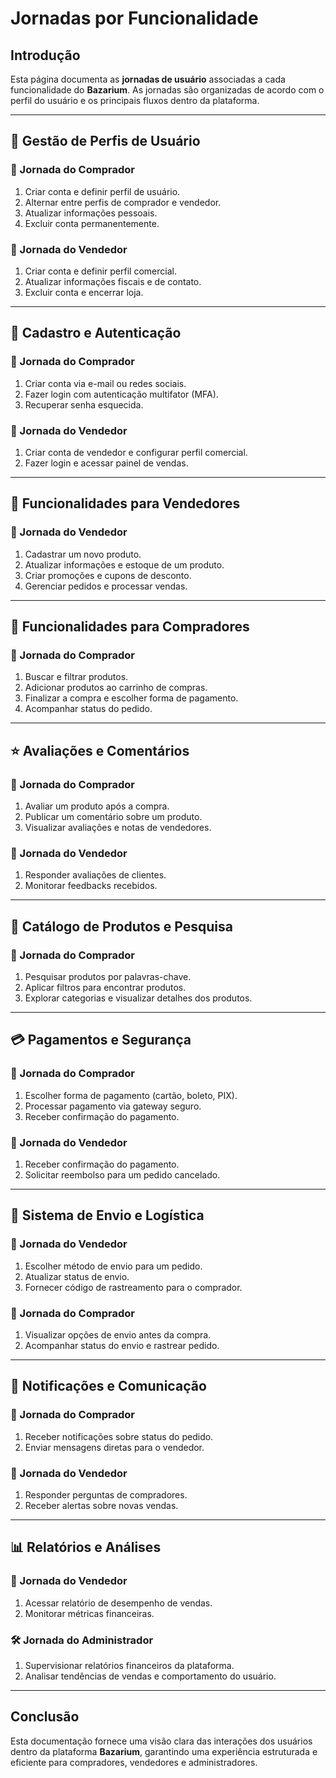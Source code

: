 # Jornadas por Funcionalidade

## Introdução
Esta página documenta as **jornadas de usuário** associadas a cada funcionalidade do **Bazarium**. As jornadas são organizadas de acordo com o perfil do usuário e os principais fluxos dentro da plataforma.

---

## 📌 Gestão de Perfis de Usuário
### 🛒 Jornada do Comprador
1. Criar conta e definir perfil de usuário.
2. Alternar entre perfis de comprador e vendedor.
3. Atualizar informações pessoais.
4. Excluir conta permanentemente.

### 🏪 Jornada do Vendedor
1. Criar conta e definir perfil comercial.
2. Atualizar informações fiscais e de contato.
3. Excluir conta e encerrar loja.

---

## 🔐 Cadastro e Autenticação
### 🛒 Jornada do Comprador
1. Criar conta via e-mail ou redes sociais.
2. Fazer login com autenticação multifator (MFA).
3. Recuperar senha esquecida.

### 🏪 Jornada do Vendedor
1. Criar conta de vendedor e configurar perfil comercial.
2. Fazer login e acessar painel de vendas.

---

## 🏪 Funcionalidades para Vendedores
### 🏪 Jornada do Vendedor
1. Cadastrar um novo produto.
2. Atualizar informações e estoque de um produto.
3. Criar promoções e cupons de desconto.
4. Gerenciar pedidos e processar vendas.

---

## 🛒 Funcionalidades para Compradores
### 🛒 Jornada do Comprador
1. Buscar e filtrar produtos.
2. Adicionar produtos ao carrinho de compras.
3. Finalizar a compra e escolher forma de pagamento.
4. Acompanhar status do pedido.

---

## ⭐ Avaliações e Comentários
### 🛒 Jornada do Comprador
1. Avaliar um produto após a compra.
2. Publicar um comentário sobre um produto.
3. Visualizar avaliações e notas de vendedores.

### 🏪 Jornada do Vendedor
1. Responder avaliações de clientes.
2. Monitorar feedbacks recebidos.

---

## 📑 Catálogo de Produtos e Pesquisa
### 🛒 Jornada do Comprador
1. Pesquisar produtos por palavras-chave.
2. Aplicar filtros para encontrar produtos.
3. Explorar categorias e visualizar detalhes dos produtos.

---

## 💳 Pagamentos e Segurança
### 🛒 Jornada do Comprador
1. Escolher forma de pagamento (cartão, boleto, PIX).
2. Processar pagamento via gateway seguro.
3. Receber confirmação do pagamento.

### 🏪 Jornada do Vendedor
1. Receber confirmação do pagamento.
2. Solicitar reembolso para um pedido cancelado.

---

## 🚚 Sistema de Envio e Logística
### 🏪 Jornada do Vendedor
1. Escolher método de envio para um pedido.
2. Atualizar status de envio.
3. Fornecer código de rastreamento para o comprador.

### 🛒 Jornada do Comprador
1. Visualizar opções de envio antes da compra.
2. Acompanhar status do envio e rastrear pedido.

---

## 🔔 Notificações e Comunicação
### 🛒 Jornada do Comprador
1. Receber notificações sobre status do pedido.
2. Enviar mensagens diretas para o vendedor.

### 🏪 Jornada do Vendedor
1. Responder perguntas de compradores.
2. Receber alertas sobre novas vendas.

---

## 📊 Relatórios e Análises
### 🏪 Jornada do Vendedor
1. Acessar relatório de desempenho de vendas.
2. Monitorar métricas financeiras.

### 🛠 Jornada do Administrador
1. Supervisionar relatórios financeiros da plataforma.
2. Analisar tendências de vendas e comportamento do usuário.

---

## Conclusão
Esta documentação fornece uma visão clara das interações dos usuários dentro da plataforma **Bazarium**, garantindo uma experiência estruturada e eficiente para compradores, vendedores e administradores.
